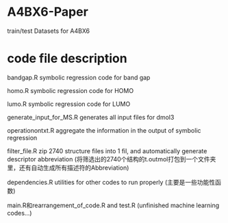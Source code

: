# A4BX6-Paper
train/test Datasets for A4BX6 

# code file description

bandgap.R   symbolic regression code for band gap

homo.R    symbolic regression code for HOMO

lumo.R     symbolic regression code for LUMO

generate_input_for_MS.R generates all input files for dmol3

operationontxt.R    aggregate the information in the output of symbolic regression


filter_file.R     zip 2740 structure files into 1 fil, and automatically generate descriptor abbreviation (将筛选出的2740个结构的t.outmol打包到一个文件夹里，还有自动生成所有描述符的Abbreviation)

dependencies.R      utilities for other codes to run properly (主要是一些功能性函数)

main.R和rearrangement_of_code.R  and  test.R   (unfinished machine learning codes...)
